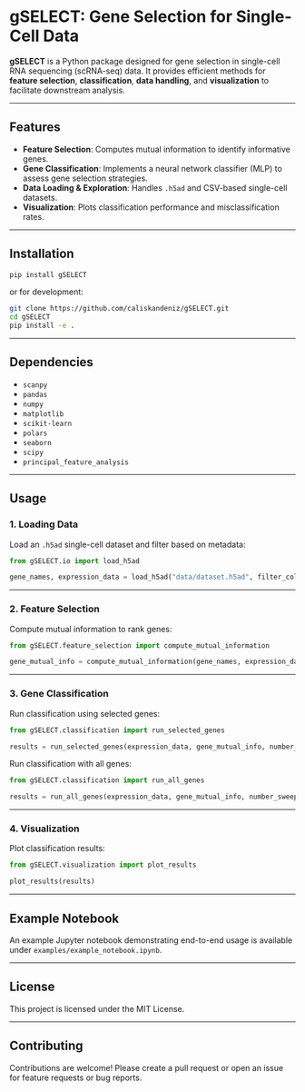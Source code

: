 # gSELECT: Gene Selection for Single-Cell Data

**gSELECT** is a Python package designed for gene selection in single-cell RNA sequencing (scRNA-seq) data. 
It provides efficient methods for **feature selection**, **classification**, **data handling**, and **visualization** to facilitate downstream analysis.

---

## Features

- **Feature Selection**: Computes mutual information to identify informative genes.
- **Gene Classification**: Implements a neural network classifier (MLP) to assess gene selection strategies.
- **Data Loading & Exploration**: Handles `.h5ad` and CSV-based single-cell datasets.
- **Visualization**: Plots classification performance and misclassification rates.

---

## Installation

```sh
pip install gSELECT
```

or for development:

```sh
git clone https://github.com/caliskandeniz/gSELECT.git
cd gSELECT
pip install -e .
```

---

## Dependencies

- `scanpy`
- `pandas`
- `numpy`
- `matplotlib`
- `scikit-learn`
- `polars`
- `seaborn`
- `scipy`
- `principal_feature_analysis`
---

## Usage

### **1. Loading Data**

Load an `.h5ad` single-cell dataset and filter based on metadata:

```python
from gSELECT.io import load_h5ad

gene_names, expression_data = load_h5ad("data/dataset.h5ad", filter_column="cell_type", filter_values=["type1", "type2"])
```

---

### **2. Feature Selection**

Compute mutual information to rank genes:

```python
from gSELECT.feature_selection import compute_mutual_information

gene_mutual_info = compute_mutual_information(gene_names, expression_data, top_mutual_information=50)
```

---

### **3. Gene Classification**

Run classification using selected genes:

```python
from gSELECT.classification import run_selected_genes

results = run_selected_genes(expression_data, gene_mutual_info, number_sweeps=10, top_n_genes=5)
```

Run classification with all genes:

```python
from gSELECT.classification import run_all_genes

results = run_all_genes(expression_data, gene_mutual_info, number_sweeps=10)
```

---

### **4. Visualization**

Plot classification results:

```python
from gSELECT.visualization import plot_results

plot_results(results)
```

---

## Example Notebook

An example Jupyter notebook demonstrating end-to-end usage is available under `examples/example_notebook.ipynb`.

---

## License

This project is licensed under the MIT License.

---

## Contributing

Contributions are welcome! Please create a pull request or open an issue for feature requests or bug reports.
